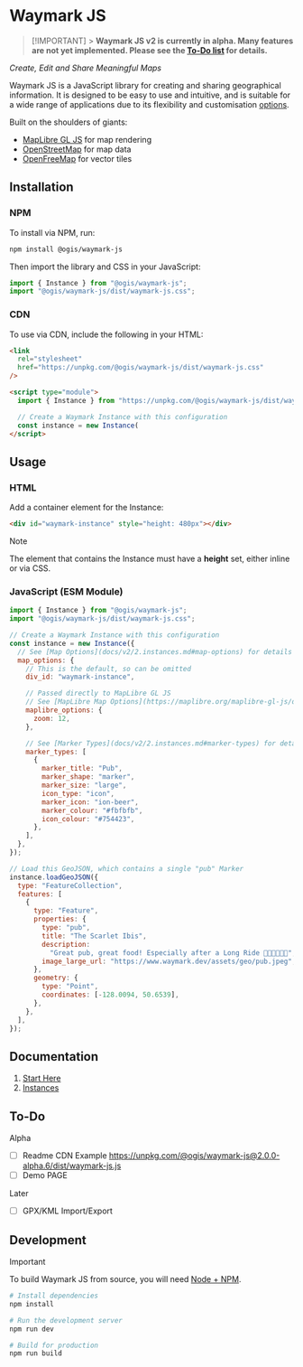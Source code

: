 # Waymark JS

> [!IMPORTANT] > **Waymark JS v2 is currently in alpha. Many features are not yet implemented. Please see the [To-Do list](readme.md#to-do) for details.**

_Create, Edit and Share Meaningful Maps_

Waymark JS is a JavaScript library for creating and sharing geographical information. It is designed to be easy to use and intuitive, and is suitable for a wide range of applications due to its flexibility and customisation [options](docs/v2/2.instances.md#map-options).

Built on the shoulders of giants:

- [MapLibre GL JS](https://maplibre.org/) for map rendering
- [OpenStreetMap](https://www.openstreetmap.org/) for map data
- [OpenFreeMap](https://openfreemap.org/) for vector tiles

## Installation

### NPM

To install via NPM, run:

```bash
npm install @ogis/waymark-js
```

Then import the library and CSS in your JavaScript:

```javascript
import { Instance } from "@ogis/waymark-js";
import "@ogis/waymark-js/dist/waymark-js.css";
```

### CDN

To use via CDN, include the following in your HTML:

```html
<link
  rel="stylesheet"
  href="https://unpkg.com/@ogis/waymark-js/dist/waymark-js.css"
/>

<script type="module">
  import { Instance } from "https://unpkg.com/@ogis/waymark-js/dist/waymark-js.js";

  // Create a Waymark Instance with this configuration
  const instance = new Instance(
</script>
```

## Usage

### HTML

Add a container element for the Instance:

```html
<div id="waymark-instance" style="height: 480px"></div>
```

> [!NOTE]
> The element that contains the Instance must have a **height** set, either inline or via CSS.

### JavaScript (ESM Module)

```javascript
import { Instance } from "@ogis/waymark-js";
import "@ogis/waymark-js/dist/waymark-js.css";

// Create a Waymark Instance with this configuration
const instance = new Instance({
  // See [Map Options](docs/v2/2.instances.md#map-options) for details
  map_options: {
    // This is the default, so can be omitted
    div_id: "waymark-instance",

    // Passed directly to MapLibre GL JS
    // See [MapLibre Map Options](https://maplibre.org/maplibre-gl-js/docs/API/type-aliases/MapOptions/)
    maplibre_options: {
      zoom: 12,
    },

    // See [Marker Types](docs/v2/2.instances.md#marker-types) for details
    marker_types: [
      {
        marker_title: "Pub",
        marker_shape: "marker",
        marker_size: "large",
        icon_type: "icon",
        marker_icon: "ion-beer",
        marker_colour: "#fbfbfb",
        icon_colour: "#754423",
      },
    ],
  },
});

// Load this GeoJSON, which contains a single "pub" Marker
instance.loadGeoJSON({
  type: "FeatureCollection",
  features: [
    {
      type: "Feature",
      properties: {
        type: "pub",
        title: "The Scarlet Ibis",
        description:
          "Great pub, great food! Especially after a Long Ride 🚴🍔🍟🍺🍺💤",
        image_large_url: "https://www.waymark.dev/assets/geo/pub.jpeg",
      },
      geometry: {
        type: "Point",
        coordinates: [-128.0094, 50.6539],
      },
    },
  ],
});
```

## Documentation

1. [Start Here](docs/v2/1.index.md)
2. [Instances](docs/v2/2.instances.md)

## To-Do

Alpha

- [ ] Readme CDN Example https://unpkg.com/@ogis/waymark-js@2.0.0-alpha.6/dist/waymark-js.js
- [ ] Demo PAGE

Later

- [ ] GPX/KML Import/Export

## Development

> [!IMPORTANT]
> To build Waymark JS from source, you will need [Node + NPM](https://docs.npmjs.com/downloading-and-installing-node-js-and-npm).

```bash
# Install dependencies
npm install

# Run the development server
npm run dev

# Build for production
npm run build
```
